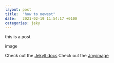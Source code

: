 ```yaml
---
layout: post
title:  "how to newest"
date:   2021-02-19 11:54:17 +0100
categories: jeky
---
```


this is a post

image


Check out the [Jekyll docs][jekyll-docs]
Check out the [Jmyimage][image]

[jekyll-docs]: https://jekyllrb.com/docs/home

[image]: https://jekyllrb.com/img/logo-2x.png